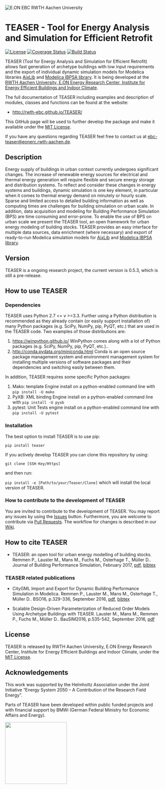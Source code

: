 ![E.ON EBC RWTH Aachen University](./doc/_static/EBC_Logo.png)

# TEASER - Tool for Energy Analysis and Simulation for Efficient Retrofit

[![License](http://img.shields.io/:license-mit-blue.svg)](http://doge.mit-license.org)
[![Coverage Status](https://coveralls.io/repos/github/RWTH-EBC/TEASER/badge.svg)](https://coveralls.io/github/RWTH-EBC/TEASER)
[![Build Status](https://travis-ci.org/RWTH-EBC/TEASER.svg?branch=master)](https://travis-ci.org/RWTH-EBC/TEASER.svg?branch=master)

TEASER (Tool for Energy Analysis and Simulation for Efficient Retrofit) allows
fast generation of archetype buildings with low input requirements and the
export of individual dynamic simulation models for Modelica libraries [AixLib](https://github.com/RWTH-EBC/AixLib) and
[Modelica IBPSA library](https://github.com/ibpsa/modelica). It is being
developed at the [RWTH Aachen University, E.ON Energy Research Center, Institute
for Energy Efficient Buildings and Indoor Climate](https://www.ebc.eonerc.rwth-aachen.de/cms/~dmzz/E-ON-ERC-EBC/?lidx=1).

The full documentation of TEASER including examples and description of modules,
classes and functions can be found at the website:

 * http://rwth-ebc.github.io/TEASER/

This GitHub page will be used to further develop the package and make it
available under the
[MIT License](https://github.com/RWTH-EBC/TEASER/blob/master/License.md).

If you have any questions regarding TEASER feel free to contact us at
[ebc-teaser@eonerc.rwth-aachen.de](mailto:ebc-teaser@eonerc.rwth-aachen.de).

## Description

Energy supply of buildings in urban context currently undergoes significant
changes. The increase of renewable energy sources for electrical and thermal
energy generation will require flexible and secure energy storage and
distribution systems. To reflect and consider these changes in energy systems
and buildings, dynamic simulation is one key element, in particular when it
comes to thermal energy demand on minutely or hourly scale.
Sparse and limited access to detailed building information as well as computing
times are challenges for building simulation on urban scale. In addition,
data acquisition and modeling for Building Performance Simulation (BPS) are
time consuming and error-prone. To enable the use of BPS on urban scale we
present the TEASER tool, an open framework for urban energy modeling of
building stocks. TEASER provides an easy interface for multiple data sources,
data enrichment (where necessary) and export of ready-to-run Modelica simulation
models for [AixLib](https://github.com/RWTH-EBC/AixLib) and
[Modelica IBPSA library](https://github.com/ibpsa/modelica).


## Version

TEASER is a ongoing research project, the current version is 0.5.3, which is
still a pre-release.

## How to use TEASER

### Dependencies

TEASER uses Python 2.7 <= v >=3.3. Further using a Python distribution is
recommended as they already contain (or easily support installation of) many
Python packages (e.g. SciPy, NumPy, pip, PyQT, etc.) that are used in the
TEASER code. Two examples of those distributions are:

1. https://winpython.github.io/ WinPython comes along with a lot of Python
packages (e.g. SciPy, NumPy, pip, PyQT, etc.)..
2. http://conda.pydata.org/miniconda.html Conda is an open source package
management  system and environment management system for installing multiple
versions of software  packages and their dependencies and switching easily
between them.

In addition, TEASER requires some specific Python packages:

1. Mako: template Engine
  install on a python-enabled command line with `pip install -U mako`
2. PyXB: XML binding Engine
  install on a python-enabled command line with `pip install -U pyxb`
3. pytest: Unit Tests engine
  install on a python-enabled command line with `pip install -U pytest`

### Installation

The best option to install TEASER is to use pip:

`pip install teaser`

If you actively develop TEASER you can clone this repository by using:

 `git clone [SSH-Key/Https]`

and then run:

 `pip install -e [Path/to/your/Teaser/Clone]` which will install the local version of TEASER.

### How to contribute to the development of TEASER
You are invited to contribute to the development of TEASER. You may report any issues by using the [Issues](https://github.com/RWTH-EBC/TEASER/issues) button.
Furthermore, you are welcome to contribute via [Pull Requests](https://github.com/RWTH-EBC/TEASER/pulls).
The workflow for changes is described in our [Wiki](https://github.com/RWTH-EBC/TEASER/wiki).

## How to cite TEASER

+ TEASER: an open tool for urban energy modelling of building stocks. Remmen P., Lauster M., Mans M., Fuchs M., Osterhage T., Müller D.. Journal of Building Performance Simulation, February 2017,
[pdf](http://dx.doi.org/10.1080/19401493.2017.1283539),
[bibtex](https://github.com/RWTH-EBC/TEASER/tree/master/doc/cite_jbps.bib)

### TEASER related publications


+ CityGML Import and Export for Dynamic Building Performance Simulation in Modelica. Remmen P.,
Lauster M., Mans M., Osterhage T., Müller D.. BSO16, p.329-336, September 2016,
[pdf](http://www.ibpsa.org/proceedings/BSO2016/p1047.pdf),
[bibtex](https://github.com/RWTH-EBC/TEASER/tree/master/doc/cite.bib)

+ Scalable Design-Driven Parameterization of Reduced Order Models Using Archetype Buildings with TEASER.
Lauster M., Mans M., Remmen P., Fuchs M., Müller D.. BauSIM2016, p.535-542, September 2016,
[pdf](https://www.researchgate.net/profile/Moritz_Lauster/publication/310465372_Scalable_Design-Driven_Parameterization_of_Reduced_Order_Models_using_Archetype_Buildings_with_TEASER/links/582ee96908ae004f74be1fb0.pdf?origin=publication_detail&ev=pub_int_prw_xdl&msrp=eEyK6WYemhC8wK7xkMEPRDO4obE4uxBN4-0BdBy1Ldwhy9FhCe1pXfNObJYubvC_aZN0IWDPf9uayBo3u79bsZvg3hzUoLoYRatES2ARH8c.B2cYwSICt0IOa7lD-4oAiEa_3TtrO-7k-1W9chuNQwr_VNMCpZ5ubSb-eY2D77rGUP4S6wS8m6vudUUbMlXbQQ.Cledgd1Q9fPp11nYGpcpKNhSS6bVTqAEXeMZPkiV3HsJxcVWTFj4Hr_jmLZ0MOzDxbDEZObcGiKfmTL_9k_59A)

## License

TEASER is released by RWTH Aachen University, E.ON Energy
Research Center, Institute for Energy Efficient Buildings and Indoor Climate,
under the
[MIT License](https://github.com/RWTH-EBC/TEASER/blob/master/License.md).

## Acknowledgements

This  work  was  supported  by  the  Helmholtz  Association  under  the  Joint  Initiative  “Energy System 2050 – A Contribution of the Research Field Energy”.

Parts of TEASER have been developed within public funded projects
and with financial support by BMWi (German Federal Ministry for Economic
Affairs and Energy).

<img src="http://www.innovation-beratung-foerderung.de/INNO/Redaktion/DE/Bilder/Titelbilder/titel_foerderlogo_bmwi.jpg;jsessionid=4BD60B6CD6337CDB6DE21DC1F3D6FEC5?__blob=poster&v=2)" width="200">
